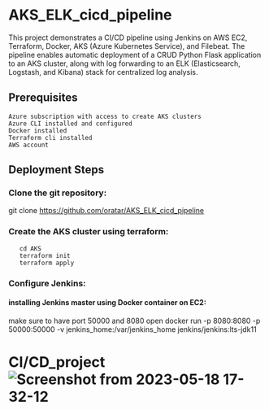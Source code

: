 # AKS_ELK_cicd_pipeline

This project demonstrates a CI/CD pipeline using Jenkins on AWS EC2, Terraform, Docker, AKS (Azure Kubernetes Service), and Filebeat. The pipeline enables automatic deployment of a CRUD Python Flask application to an AKS cluster, along with log forwarding to an ELK (Elasticsearch, Logstash, and Kibana) stack for centralized log analysis.

## Prerequisites

    Azure subscription with access to create AKS clusters
    Azure CLI installed and configured
    Docker installed
    Terraform cli installed
    AWS account 

## Deployment Steps
### Clone the git repository:
   git clone https://github.com/oratar/AKS_ELK_cicd_pipeline

### Create the AKS cluster using terraform:
```
   cd AKS
   terraform init 
   terraform apply 
```
### Configure Jenkins:
#### installing Jenkins master using Docker container on EC2:
   make sure to have port 50000 and 8080 open 
   docker run -p 8080:8080 -p 50000:50000 -v jenkins_home:/var/jenkins_home jenkins/jenkins:lts-jdk11

# CI/CD_project![Screenshot from 2023-05-18 17-32-12](https://github.com/oratar/mix_project_repo/assets/121873526/8c97e5e0-c98a-4513-994b-aba2dbe23c36)
